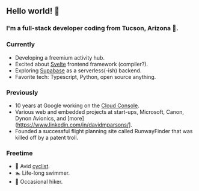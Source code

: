 ## Hello world! 👋

### I'm a full-stack developer coding from Tucson, Arizona 🌵.

### Currently

- Developing a freemium activity hub.
- Excited about [Svelte](https://svelte.dev/) frontend framework (compiler?).
- Exploring [Supabase](https://supabase.com/) as a serverless(-ish) backend.
- Favorite tech: Typescript, Python, open source anything.

### Previously

- 10 years at Google working on the [Cloud Console](https://console.cloud.google.com).
- Various web and embedded projects at start-ups, Microsoft, Canon, Dynon Avionics, and [more](https://www.linkedin.com/in/davidmparsons/].
- Founded a successful flight planning site called RunwayFinder that was killed off by a patent troll.

### Freetime

- 🚴 Avid [cyclist](https://www.strava.com/athletes/13009857).
- 🏊 Life-long swimmer.
- 🥾 Occasional hiker.
